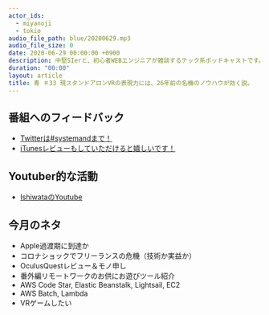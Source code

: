 ```yaml
---
actor_ids:
  - miyanoji
  - tokio
audio_file_path: blue/20200629.mp3
audio_file_size: 0
date: 2020-06-29 00:00:00 +0900
description: 中堅SIerと、初心者WEBエンジニアが雑談するテック系ポッドキャストです。
duration: "00:00"
layout: article
title: 青 ＃33 現スタンドアロンVRの表現力には、26年前の名機のノウハウが効く説。
---
```

## 番組へのフィードバック
* [Twitterは#systemandまで！](https://twitter.com/search?q=%23systemand)
* [iTunesレビューもしていただけると嬉しいです！](https://itunes.apple.com/jp/podcast/systemand-online/id1205168408?mt=2)

## Youtuber的な活動
* [IshiwataのYoutube](https://www.youtube.com/channel/UC0dN6GcdwpQA-WdSfI2tmZQ)

## 今月のネタ
* Apple過渡期に到達か
* コロナショックでフリーランスの危機（技術か実益か）
* OculusQuestレビュー＆モノ申し
* 番外編リモートワークのお供にお遊びツール紹介
* AWS Code Star, Elastic Beanstalk, Lightsail, EC2
* AWS Batch, Lambda
* VRゲームしたい

